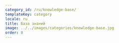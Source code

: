 ```yaml
---
category_id: /ru/knowledge-base/
templateKey: category
locale: ru
title: База знаний
image: ../../images/categories/knowledge-base.jpg
order: 8
---
```

